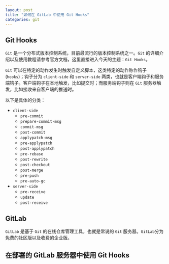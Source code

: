 ```yaml
---
layout: post
title: "如何在 GitLab 中使用 Git Hooks"
categories: git
---
```


## Git Hooks
`Git` 是一个分布式版本控制系统，目前最流行的版本控制系统之一。`Git` 的详细介绍以及使用教程请参考官方文档，这里直接进入今天的主题：`Git Hooks`。

`Git` 可以在特定的动作发生时触发自定义脚本，这类特定的动作称作钩子(`hooks`)；钩子分为 `client-side` 和 `server-side` 两类，也就是客户端钩子和服务端钩子。客户端钩子在本地触发，比如提交时；而服务端钩子则在 `Git` 服务器触发，比如接收来自客户端的推送时。

以下是具体的分类：
* `client-side`
	+ `pre-commit`
	+ `prepare-commit-msg`
	+ `commit-msg`
	+ `post-commit `
	+ `applypatch-msg`
	+ `pre-applypatch`
	+ `post-applypatch`
	+ `pre-rebase`
	+ `post-rewrite`
	+ `post-checkout`
	+ `post-merge`
	+ `pre-push`
	+ `pre-auto-gc`
* `server-side`
	+ `pre-receive`
	+ `update`
	+ `post-receive`

## GitLab
`GitLab` 是基于 `Git` 的在线仓库管理工具，也就是常说的 `Git` 服务器。`GitLab`分为免费的社区版以及收费的企业版。






## 在部署的 GitLab 服务器中使用 Git Hooks
